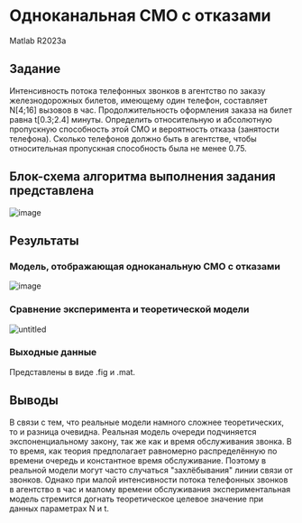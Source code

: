 # Одноканальная СМО с отказами
Matlab R2023a
## Задание
Интенсивность потока телефонных звонков в агентство по заказу железнодорожных билетов, имеющему один телефон, составляет N[4;16] вызовов в час. Продолжительность оформления заказа на билет равна t[0.3;2.4] минуты. 
Определить относительную и абсолютную пропускную способность этой СМО и вероятность отказа (занятости телефона). Сколько телефонов должно быть в агентстве, чтобы относительная пропускная способность была не менее 0.75.
## Блок-схема алгоритма выполнения задания представлена
![image](https://github.com/KonstantinElfimow/MM1_model/assets/70435514/811514f8-178d-4b69-a8d7-ca6e075fedf4)
## Результаты
### Модель, отображающая одноканальную СМО с отказами
![image](https://github.com/KonstantinElfimow/MM1_model/assets/70435514/5f4e7371-96e4-45fc-ad2d-104aabb7b425)
### Сравнение эксперимента и теоретической модели
![untitled](https://github.com/KonstantinElfimow/MM1_model/assets/70435514/1310a199-fd5d-455f-acb7-aab92f01fac8)
### Выходные данные
Представлены в виде .fig и .mat.
## Выводы
В связи с тем, что реальные модели намного сложнее теоретических, то и разница очевидна. Реальная модель очереди подчиняется экспоненциальному закону, так же как и время обслуживания звонка. В то время, как теория предполагает равномерно распределённую по времени очередь и константное время обслуживание. Поэтому в реальной модели могут часто случаться "захлёбывания" линии связи от звонков. Однако при малой интенсивности потока телефонных звонков в агентство в час и малому времени обслуживания экспериментальная модель стремится догнать теоретическое целевое значение при данных параметрах N и t. 
